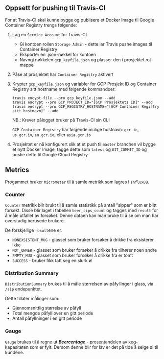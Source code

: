 ## Oppsett for pushing til Travis-CI
For at Travis-CI skal kunne bygge og publisere et Docker Image til Google Container Registry trengs følgende:
1. Lag en `Service Account` for Travis-CI
    * Gi kontoen rollen `Storage Admin` - dette lar Travis pushe images til Container Registry
    * Eksporter en .json-nøkkel for kontoen
    * Navngi nøkkelen `gcp_keyfile.json` og plasser den i prosjektet rot-mappe
2. Påse at prosjektet har `Container Registry` aktivert
3. Krypter `gcp_keyfile.json` og variabler for GCP Prosjekt ID og Container Registry sitt hostname med følgende kommandoer:
    ```
    travis encypt-file --pro gcp_keyfile.json --add
    travis encrypt --pro GCP_PROJECT_ID="[GCP Prosjektets ID]" --add
    travis encrypt --pro GCP_REGISTRY_HOSTNAME="[GCP Container Registry sitt hostnavn]" --add
    ```
   NB.: Krever pålogget bruker på Travis-CI sin CLI
   
   `GCP Container Registry` har følgende mulige hostnavn: `gcr.io`, `us.gcr.io`, `eu.gcr.io`, eller `asia.gcr.io`
   
4. Prosjektet er nå konfigurert slik at et push til `master` branchen vil bygge et nytt Docker Image, tagge dette som `latest` og `GIT_COMMIT_ID` og pushe dette til Google Cloud Registry. 

## Metrics
Progammet bruker `Micrometer` til å samle metrikk som lagres i `InfluxDB`.
### Counter
`Counter` metrikk blir brukt til å samle statistikk på antall "sipper" som er blitt forsøkt.
Disse blir laget i tabellen `beer_sips_count` og tagges med `result` for å måle utfallet av forsøket. Denne dataen kan man bruke til å se om man har overstadig berusede brukere.

De forskjellige `result`ene er:
* `NONEXSISTENT_MUG` - glasset som bruker forsøker å drikke fra eksisterer ikke
* `NOT_OWNER` - glasset som bruker forsøker å drikke fra tilhører noen andre
* `EMPTY_MUG` - glasset som bruker forsøker å drikke fra er tomt
* `SUCCESS` - bruker fikk tatt seg en slurk øl

### Distribution Summary
`DistributionSummary` brukes til å måle størrelsen av påfyllinger i glass, via `/sip` endepunktet.

Dette tillater målinger som:
* Gjennomsnittlig størrelse av påfyll
* Total mengde påfyll over en gitt periode
* Antall påfyllninger i en gitt periode

### Gauge
`Gauge` brukes til å regne ut _**Beercentage**_ - prosentandelen av keg-kapasiteten som er fylt.
Dersom denne blir for lav er det på tide å selge øl til kundene.